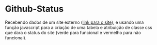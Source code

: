 # Github-Status
Recebendo dados de um site externo ([link para o site](https://www.githubstatus.com/)), e usando uma função javascript para a criação de uma tabela e atribuição de classe css que dara o status do site (verde para funcional e vermelho para não funcional).
